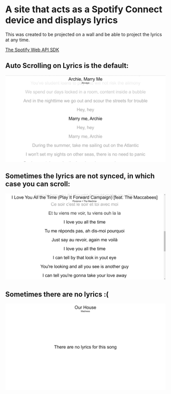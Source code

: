 # A site that acts as a Spotify Connect device and displays lyrics

This was created to be projected on a wall and be able to project the lyrics at any time.

[The Spotify Web API SDK](https://developer.spotify.com/documentation/web-playback-sdk)

## Auto Scrolling on Lyrics is the default:

![Screenshot](screenshots/1.png)

## Sometimes the lyrics are not synced, in which case you can scroll:

![Screenshot](screenshots/2.png)

## Sometimes there are no lyrics :(

![Screenshot](screenshots/3.png)
